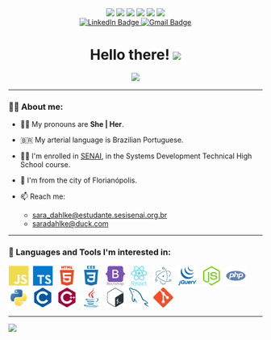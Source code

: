 <div id="header" align="center">
  <img src="https://cdn.7tv.app/emote/610c46e993d7e5d60ddb379d/4x">
  <img src="https://cdn.7tv.app/emote/60aebb2c955615deef2b2430/4x">
  <img src="https://cdn.7tv.app/emote/61f5e49c084cfa2e05d24bc4/4x">
  <img src="https://cdn.7tv.app/emote/60b13545a73592831b5223a1/4x">
  <img src="https://cdn.7tv.app/emote/61715defffc7244d797cac50/4x">
  <img src="https://cdn.7tv.app/emote/610c46e993d7e5d60ddb379d/4x">
  <div id="badges" align="center">
    <a href="https://linkedin.com/in/sara-dahlke">
      <img src="https://img.shields.io/badge/LinkedIn-blue?style=for-the-badge&logo=linkedin&logoColor=white" alt="LinkedIn Badge"/>
    </a>
    <a href="mailto:sarapdahlke@gmail.com">
      <img src="https://img.shields.io/badge/Gmail-red?style=for-the-badge&logo=gmail&logoColor=white" alt="Gmail Badge"/>
    </a>
  </div>
  <h1>
    Hello there!
    <img src="https://cdn.7tv.app/emote/612133d254434411dd0d2067/1x">
  </h1>
  <div align="center">
    <img src="https://cdn.7tv.app/emote/6132a820d6b0df560a651db7/4x">
  </div>
</div>

---
### 👩‍💻 About me:

- 🏳️‍⚧️ My pronouns are __She | Her__.

- 🇧🇷 My arterial language is Brazilian Portuguese.

- 👩‍🎓 I'm enrolled in [SENAI](https://www.sc.senai.br/), in the Systems Development Technical High School course.

- 🌸 I'm from the city of Florianópolis.

- 📫 Reach me:
    - sara_dahlke@estudante.sesisenai.org.br
    - saradahlke@duck.com

---
### 🧰 Languages and Tools I'm interested in:
<div style="display: inline_block">
  <img src="https://github.com/devicons/devicon/blob/master/icons/javascript/javascript-plain.svg"        title="JavaScript" alt="JavaScript" width="40" height="40"/>&nbsp;
  <img src="https://github.com/devicons/devicon/blob/master/icons/typescript/typescript-plain.svg"        title="TypeScript" alt="TypeScript" width="40" height="40"/>&nbsp;
  <img src="https://github.com/devicons/devicon/blob/master/icons/html5/html5-plain-wordmark.svg"         title="HTML5"      alt="HTML" width="40" height="40"/>&nbsp;
  <img src="https://github.com/devicons/devicon/blob/master/icons/css3/css3-plain-wordmark.svg"           title="CSS3"       alt="CSS" width="40" height="40"/>&nbsp;
  <img src="https://github.com/devicons/devicon/blob/master/icons/bootstrap/bootstrap-plain-wordmark.svg" title="Bootstrap"  alt="Bootstrap" width="40" height="40"/>&nbsp;
  <img src="https://github.com/devicons/devicon/blob/master/icons/react/react-original-wordmark.svg"      title="React"      alt="React" width="40" height="40"/>&nbsp;
  <img src="https://github.com/devicons/devicon/blob/master/icons/electron/electron-original.svg"         title="Electron"   alt="Electron" width="40" height="40"/>&nbsp;
  <img src="https://github.com/devicons/devicon/blob/master/icons/jquery/jquery-plain-wordmark.svg"       title="jQuery"     alt="jQuery" width="40" height="40"/>&nbsp;
  <img src="https://github.com/devicons/devicon/blob/master/icons/nodejs/nodejs-plain.svg"                title="NodeJS"     alt="NodeJS" width="40" height="40"/>&nbsp;
  <img src="https://github.com/devicons/devicon/blob/master/icons/php/php-plain.svg"                      title="PHP"        alt="PHP" width="40" height="40"/>&nbsp;
  <img src="https://github.com/devicons/devicon/blob/master/icons/python/python-original.svg"             title="Python"     alt="Python" width="40" height="40"/>&nbsp;
  <img src="https://github.com/devicons/devicon/blob/master/icons/c/c-plain.svg"                          title="C"          alt="C" width="40" height="40"/>&nbsp;
  <img src="https://github.com/devicons/devicon/blob/master/icons/cplusplus/cplusplus-plain.svg"          title="C++"        alt="C++" width="40" height="40"/>&nbsp;
  <img src="https://github.com/devicons/devicon/blob/master/icons/java/java-original.svg"                 title="Java"       alt="Java" width="40" height="40"/>&nbsp;
  <img src="https://github.com/devicons/devicon/blob/master/icons/bash/bash-plain.svg"                    title="Bash"       alt="Bash" width="40" height="40"/>&nbsp;
  <img src="https://github.com/devicons/devicon/blob/master/icons/mysql/mysql-plain.svg"                  title="MySQL"      alt="MySQL" width="40" height="40"/>&nbsp;
  <img src="https://github.com/devicons/devicon/blob/master/icons/git/git-plain.svg"                      title="Git"        alt="Git" width="40" height="40"/>&nbsp;
</div>

---
<img width="80%" src="https://github-readme-stats.vercel.app/api/top-langs/?username=sasasasara&show_icons=true&theme=github_dark&exclude_repo=dotfiles&layout=compact" />
